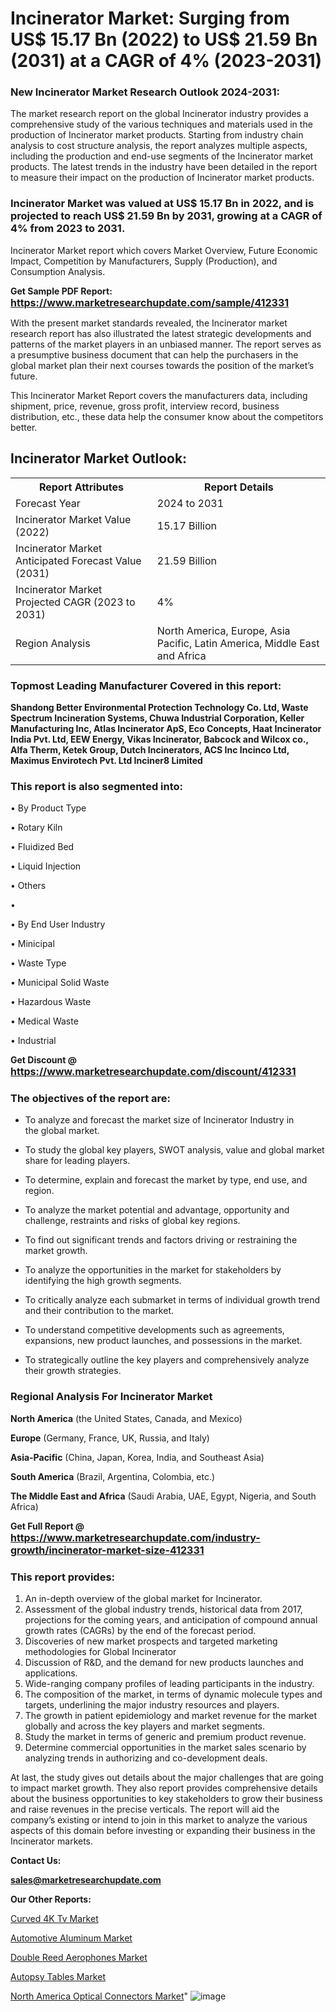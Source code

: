 # Incinerator Market: Surging from US$ 15.17 Bn (2022) to US$ 21.59 Bn (2031) at a CAGR of 4% (2023-2031)

<strong><h3>New Incinerator Market Research Outlook 2024-2031:</h3></strong>

The market research report on the global Incinerator industry provides a comprehensive study of the various techniques and materials used in the production of Incinerator market products. Starting from industry chain analysis to cost structure analysis, the report analyzes multiple aspects, including the production and end-use segments of the Incinerator market products. The latest trends in the industry have been detailed in the report to measure their impact on the production of Incinerator market products.

<strong><h3>Incinerator Market was valued at US$ 15.17 Bn in 2022, and is projected to reach US$ 21.59 Bn by 2031, growing at a CAGR of 4% from 2023 to 2031.</h3></strong>

Incinerator Market report which covers Market Overview, Future Economic Impact, Competition by Manufacturers, Supply (Production), and Consumption Analysis.

<strong>Get Sample PDF Report: <a href=https://www.marketresearchupdate.com/sample/412331><font size=3 color=#0000ff>https://www.marketresearchupdate.com/sample/412331</font></a></strong>

With the present market standards revealed, the Incinerator market research report has also illustrated the latest strategic developments and patterns of the market players in an unbiased manner. The report serves as a presumptive business document that can help the purchasers in the global market plan their next courses towards the position of the market’s future.

This Incinerator Market Report covers the manufacturers data, including shipment, price, revenue, gross profit, interview record, business distribution, etc., these data help the consumer know about the competitors better.

<html>
<body>

<h2>Incinerator Market Outlook:</h2>

<table>
  <tr>
    <th>Report Attributes</th>
    <th>Report Details</th>
  </tr>
  <tr>
    <td>Forecast Year</td>
    <td>2024 to 2031</td>
  </tr>
  <tr>
    <td>Incinerator Market Value (2022)</td>
    <td>15.17 Billion</td>
  </tr>
  <tr>
    <td>Incinerator Market Anticipated Forecast Value (2031)</td>
    <td>21.59 Billion</td>
  </tr>
  <tr>
    <td>Incinerator Market Projected CAGR (2023 to 2031)</td>
    <td>4%</td>
  </tr>
  <tr>
    <td>Region Analysis</td>
    <td>North America, Europe, Asia Pacific, Latin America, Middle East and Africa</td>
  </tr>
</table>

</body>
</html>

<strong><h3>Topmost Leading Manufacturer Covered in this report:</h3></strong>

<strong>Shandong Better Environmental Protection Technology Co. Ltd, Waste Spectrum Incineration Systems, Chuwa Industrial Corporation, Keller Manufacturing Inc, Atlas Incinerator ApS, Eco Concepts, Haat Incinerator India Pvt. Ltd, EEW Energy, Vikas Incinerator, Babcock and Wilcox co., Alfa Therm, Ketek Group, Dutch Incinerators, ACS Inc Incinco Ltd, Maximus Envirotech Pvt. Ltd Inciner8 Limited</strong>

<strong><h3>This report is also segmented into:</h3></strong>

• By Product Type

• Rotary Kiln

• Fluidized Bed

• Liquid Injection

• Others

• 

• By End User Industry

• Minicipal

•     Waste Type

•         Municipal Solid Waste

•         Hazardous Waste

•         Medical Waste

• Industrial

<strong>Get Discount @ <a href=https://www.marketresearchupdate.com/discount/412331><font size=3 color=#0000ff>https://www.marketresearchupdate.com/discount/412331</font></a></strong>

<strong><h3>The objectives of the report are:</h3></strong>

- To analyze and forecast the market size of Incinerator Industry in the global market.

- To study the global key players, SWOT analysis, value and global market share for leading players.

- To determine, explain and forecast the market by type, end use, and region.

- To analyze the market potential and advantage, opportunity and challenge, restraints and risks of global key regions.

- To find out significant trends and factors driving or restraining the market growth.

- To analyze the opportunities in the market for stakeholders by identifying the high growth segments.

- To critically analyze each submarket in terms of individual growth trend and their contribution to the market.

- To understand competitive developments such as agreements, expansions, new product launches, and possessions in the market.

- To strategically outline the key players and comprehensively analyze their growth strategies.

<strong><h3>Regional Analysis For Incinerator Market</h3></strong>

<strong>North America</strong> (the United States, Canada, and Mexico)

<strong>Europe</strong> (Germany, France, UK, Russia, and Italy)

<strong>Asia-Pacific</strong> (China, Japan, Korea, India, and Southeast Asia)

<strong>South America</strong> (Brazil, Argentina, Colombia, etc.)

<strong>The Middle East and Africa</strong> (Saudi Arabia, UAE, Egypt, Nigeria, and South Africa)

<strong>Get Full Report @ <a href=https://www.marketresearchupdate.com/industry-growth/incinerator-market-size-412331><font size=3 color=#0000ff>https://www.marketresearchupdate.com/industry-growth/incinerator-market-size-412331</font></a></strong>

<strong><h3>This report provides:</h3></strong>
<ol>
  <li>An in-depth overview of the global market for Incinerator.</li>
  <li>Assessment of the global industry trends, historical data from 2017, projections for the coming years, and anticipation of compound annual growth rates (CAGRs) by the end of the forecast period.</li>
  <li>Discoveries of new market prospects and targeted marketing methodologies for Global Incinerator</li>
  <li>Discussion of R&amp;D, and the demand for new products launches and applications.</li>
  <li>Wide-ranging company profiles of leading participants in the industry.</li>
  <li>The composition of the market, in terms of dynamic molecule types and targets, underlining the major industry resources and players.</li>
  <li>The growth in patient epidemiology and market revenue for the market globally and across the key players and market segments.</li>
  <li>Study the market in terms of generic and premium product revenue.</li>
  <li>Determine commercial opportunities in the market sales scenario by analyzing trends in authorizing and co-development deals.</li>
</ol>

At last, the study gives out details about the major challenges that are going to impact market growth. They also report provides comprehensive details about the business opportunities to key stakeholders to grow their business and raise revenues in the precise verticals. The report will aid the company’s existing or intend to join in this market to analyze the various aspects of this domain before investing or expanding their business in the Incinerator markets.

<strong>Contact Us:</strong>

<strong>sales@marketresearchupdate.com</strong>

<strong>Our Other Reports:</strong>

<a href=https://www.linkedin.com/pulse/curved-4k-tv-market-analysis-understanding-current>Curved 4K Tv Market</a>

<a href=https://www.linkedin.com/pulse/automotive-aluminum-market-current-business-trends>Automotive Aluminum Market</a>

<a href=https://www.linkedin.com/pulse/double-reed-aerophones-market-2023-remarking>Double Reed Aerophones Market</a>

<a href=https://www.linkedin.com/pulse/autopsy-tables-market-2023-remarking>Autopsy Tables Market</a>

<a href=https://www.linkedin.com/pulse/north-america-optical-connectors-market-2023-1f>North America Optical Connectors Market</a>"
![image](https://github.com/Ankan-2/Market-Research-News/assets/158291571/fb961d9c-9bcc-4bee-9f7a-39c78da4e806)
